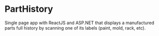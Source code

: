 # PartHistory
 Single page app with ReactJS and ASP.NET that displays a manufactured parts full history by scanning one of its labels (paint, mold, rack, etc).
